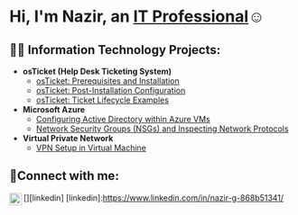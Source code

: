 <h1>Hi, I'm Nazir, an <a href="https://linkedin.com/in/Josh">IT Professional</a>☺</h1>

<h2>👨‍💻 Information Technology Projects:</h2>

- <b>osTicket (Help Desk Ticketing System)</b>
  - [osTicket: Prerequisites and Installation](https://github.com/nazir-io/osticket-prereqs)
  - [osTicket: Post-Installation Configuration](https://github.com/nazir-io/post-install-config)
  - [osTicket: Ticket Lifecycle Examples](https://github.com/nazir-io/ticket-lifecycle)
- <b>Microsoft Azure</b>
  - [Configuring Active Directory within Azure VMs](https://github.com/nazir-io/configure-ad)
  - [Network Security Groups (NSGs) and Inspecting Network Protocols](https://github.com/nazir-io/azure-network-protocols)
- <b>Virtual Private Network</b>
  - [VPN Setup in Virtual Machine ](https://github.com/nazir-io/vpn-setup)

<h2>🤳Connect with me:</h2>

[<img align="left" alt="Josh | LinkedIn" width="22px" src="https://cdn.jsdelivr.net/npm/simple-icons@v3/icons/linkedin.svg" />][linkedin]
[linkedin]:https://www.linkedin.com/in/nazir-g-868b51341/
